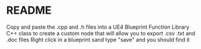 # README
Copy and paste the .cpp and .h files into a UE4 Blueprint Function Library C++ class 
to create a custom node that will allow you to export .csv .txt and .doc files
Right click in a blueprint sand type "save" and you should find it

